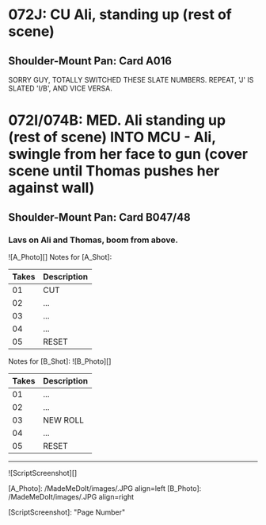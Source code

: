 # 072J: CU Ali, standing up (rest of scene)
## Shoulder-Mount Pan: Card A016

SORRY GUY, TOTALLY SWITCHED THESE SLATE NUMBERS. REPEAT, 'J' IS SLATED 'I/B', AND VICE VERSA.

# 072I/074B: MED. Ali standing up (rest of scene) INTO MCU - Ali, swingle from her face to gun (cover scene until Thomas pushes her against wall)
## Shoulder-Mount Pan: Card B047/48

### Lavs on Ali and Thomas, boom from above.

![A_Photo][]
Notes for [A_Shot]: 

| Takes | Description |
|:---|:----|
| 01 | CUT |
| 02 | ... |
| 03 | ... |
| 04 | ... |
| 05 | RESET |

Notes for [B_Shot]: 
![B_Photo][]

| Takes | Description |
|:---|:----|
| 01 | ... |
| 02 | ... |
| 03 | NEW ROLL |
| 04 | ... |
| 05 | RESET |

----

![ScriptScreenshot][]


[A_Photo]:  /MadeMeDoIt/images/.JPG align=left
[B_Photo]:  /MadeMeDoIt/images/.JPG align=right

[ScriptScreenshot]: "Page Number"